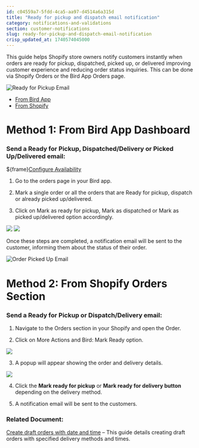 ```yaml
---
id: c04559a7-5fdd-4ca5-aa97-d4514a6a315d
title: "Ready for pickup and dispatch email notification"
category: notifications-and-validations
section: customer-notifications
slug: ready-for-pickup-and-dispatch-email-notification
crisp_updated_at: 1740574045000
---
```


This guide helps Shopify store owners notify customers instantly when orders are ready for pickup, dispatched, picked up, or delivered improving customer experience and reducing order status inquiries. This can be done via Shopify Orders or the Bird App Orders page.

![Ready for Pickup Email](https://storage.crisp.chat/users/helpdesk/website/ca826b447482b000/image_1ifwn96.png)

* [From Bird App](#1-method-1-from-bird-app-dashboard)
* [From Shopify](#1-method-2-from-shopify-orders-section)

# Method 1: From Bird App Dashboard

### Send a Ready for Pickup, Dispatched/Delivery or Picked Up/Delivered email:

${frame}[Configure Availability](https://www.loom.com/embed/d2b40028c9744a3786078a17fe843234?sid=595f11b2-c9a9-4b71-971f-4e355e46e912)

1. Go to the orders page in your Bird app.

2. Mark a single order or all the orders that are Ready for pickup, dispatch or already picked up/delivered.

3. Click on Mark as ready for pickup, Mark as dispatched or Mark as picked up/delivered option accordingly.

![](https://storage.crisp.chat/users/helpdesk/website/ca826b447482b000/screenshot-2024-12-16-142753_eds53t.png)
![](https://storage.crisp.chat/users/helpdesk/website/ca826b447482b000/image_1xuyjdy.png)

Once these steps are completed, a notification email will be sent to the customer, informing them about the status of their order.

![Order Picked Up Email](https://storage.crisp.chat/users/helpdesk/website/ca826b447482b000/image_9w0lpz.png)

# Method 2: From Shopify Orders Section

### Send a Ready for Pickup or Dispatch/Delivery email:

1. Navigate to the Orders section in your Shopify and open the Order.

2. Click on More Actions and Bird: Mark Ready option.

![](https://storage.crisp.chat/users/helpdesk/website/ca826b447482b000/image_1iwsic1.png)

3. A popup will appear showing the order and delivery details.

![](https://storage.crisp.chat/users/helpdesk/website/ca826b447482b000/image_8lxd9.png)

4. Click the **Mark ready for pickup** or **Mark ready for delivery button** depending on the delivery method.

5. A notification email will be sent to the customers.

### Related Document:

[Create draft orders with date and time](https://help.birdchime.com/en-us/article/create-draft-order-with-date-and-time-1i8tjop/) – This guide details creating draft orders with specified delivery methods and times.
